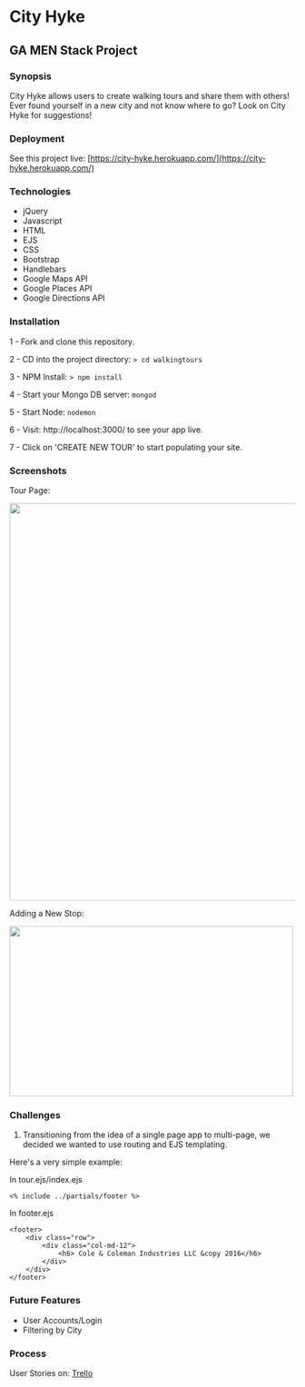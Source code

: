 # City Hyke

## GA MEN Stack Project

### Synopsis

City Hyke allows users to create walking tours and share them with others! Ever found yourself in a new city and not know where to go? Look on City Hyke for suggestions!

### Deployment

See this project live: [https://city-hyke.herokuapp.com/](https://city-hyke.herokuapp.com/)

### Technologies

- jQuery
- Javascript
- HTML
- EJS
- CSS
- Bootstrap
- Handlebars
- Google Maps API
- Google Places API
- Google Directions API

### Installation

1 - Fork and clone this repository.

2 - CD into the project directory: ```> cd walkingtours```

3 - NPM Install: ```> npm install```

4 - Start your Mongo DB server: ```mongod```

5 - Start Node: ```nodemon```

6 - Visit: http://localhost:3000/ to see your app live.

7 - Click on 'CREATE NEW TOUR' to start populating your site.

### Screenshots

Tour Page:

<img src='http://i.imgur.com/HpCR8g6.jpg' height=700px width=600px>

Adding a New Stop:

<img src='http://i.imgur.com/UzzUGyd.png' height=300px width=500px>

### Challenges

1) Transitioning from the idea of a single page app to multi-page, we decided we wanted to use routing and EJS templating. 

Here's a very simple example:

In tour.ejs/index.ejs

```<% include ../partials/footer %>```

In footer.ejs

```
<footer>
    <div class="row">
        <div class="col-md-12">
            <h6> Cole & Coleman Industries LLC &copy 2016</h6>
        </div>
    </div>
</footer>
``` 

### Future Features
- User Accounts/Login
- Filtering by City

### Process

User Stories on: [Trello](https://trello.com/b/kpsFfPJ1/walking-tours-project)
